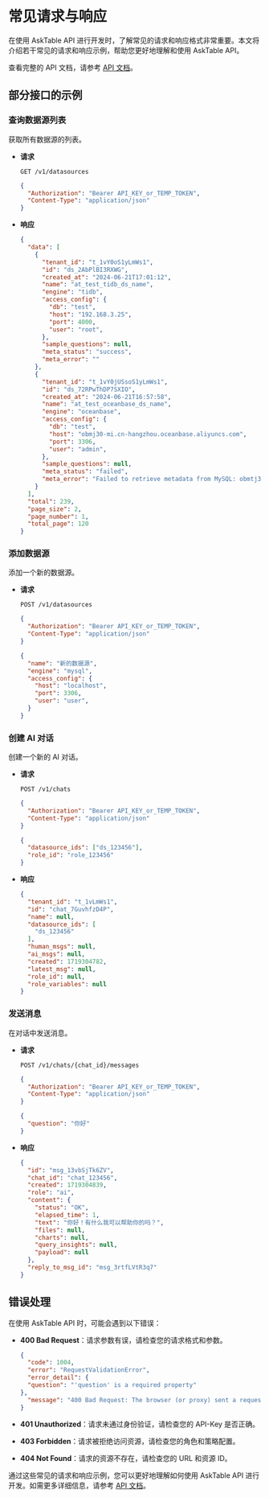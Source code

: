 # 常见请求与响应

在使用 AskTable API 进行开发时，了解常见的请求和响应格式非常重要。本文将介绍若干常见的请求和响应示例，帮助您更好地理解和使用 AskTable API。

查看完整的 API 文档，请参考 [API 文档](https://api.asktable.com/)。


## 部分接口的示例

###  查询数据源列表

获取所有数据源的列表。

- **请求**

  ```http
  GET /v1/datasources
  ```

  ```json
  {
    "Authorization": "Bearer API_KEY_or_TEMP_TOKEN",
    "Content-Type": "application/json"
  }
  ```

- **响应**

  ```json
  {
    "data": [
      {
        "tenant_id": "t_1vY0oS1yLmWs1",
        "id": "ds_2AbPlBI3RXWG",
        "created_at": "2024-06-21T17:01:12",
        "name": "at_test_tidb_ds_name",
        "engine": "tidb",
        "access_config": {
          "db": "test",
          "host": "192.168.3.25",
          "port": 4000,
          "user": "root",
        },
        "sample_questions": null,
        "meta_status": "success",
        "meta_error": ""
      },
      {
        "tenant_id": "t_1vY0jUSsoS1yLmWs1",
        "id": "ds_72RPwThDP7SXIO",
        "created_at": "2024-06-21T16:57:58",
        "name": "at_test_oceanbase_ds_name",
        "engine": "oceanbase",
        "access_config": {
          "db": "test",
          "host": "obmj30-mi.cn-hangzhou.oceanbase.aliyuncs.com",
          "port": 3306,
          "user": "admin",
        },
        "sample_questions": null,
        "meta_status": "failed",
        "meta_error": "Failed to retrieve metadata from MySQL: obmtj30-mi.cn-hangzhou.oceanbase.aliyuncs.com:3306 (pymysql.err.OperationalError) (2003, \"Can't connect to MySQL server on 'obmq0-mi.cn-hangzhou.oceanbase.aliyuncs.com' ([Errno 8] nodename nor servname provided, or not known)\")\n(Background on this error at: https://sqlalche.me/e/20/e3q8) type RetrieveMetaError"
      }
    ],
    "total": 239,
    "page_size": 2,
    "page_number": 1,
    "total_page": 120
  }
  ```

### 添加数据源

添加一个新的数据源。

- **请求**

  ```http
  POST /v1/datasources
  ```

  ```json
  {
    "Authorization": "Bearer API_KEY_or_TEMP_TOKEN",
    "Content-Type": "application/json"
  }
  ```

  ```json
  {
    "name": "新的数据源",
    "engine": "mysql",
    "access_config": {
      "host": "localhost",
      "port": 3306,
      "user": "user",
    }
  }
  ```



### 创建 AI 对话

创建一个新的 AI 对话。

- **请求**

  ```http
  POST /v1/chats
  ```

  ```json
  {
    "Authorization": "Bearer API_KEY_or_TEMP_TOKEN",
    "Content-Type": "application/json"
  }
  ```

  ```json
  {
    "datasource_ids": ["ds_123456"],
    "role_id": "role_123456"
  }
  ```

- **响应**

  ```json
  {
    "tenant_id": "t_1vLmWs1",
    "id": "chat_7GuvhfzD4P",
    "name": null,
    "datasource_ids": [
      "ds_123456"
    ],
    "human_msgs": null,
    "ai_msgs": null,
    "created": 1719304782,
    "latest_msg": null,
    "role_id": null,
    "role_variables": null
  }
  ```

### 发送消息

在对话中发送消息。

- **请求**

  ```http
  POST /v1/chats/{chat_id}/messages
  ```

  ```json
  {
    "Authorization": "Bearer API_KEY_or_TEMP_TOKEN",
    "Content-Type": "application/json"
  }
  ```

  ```json
  {
    "question": "你好"
  }
  ```

- **响应**

  ```json
  {
    "id": "msg_13vbSjTk6ZV",
    "chat_id": "chat_123456",
    "created": 1719304839,
    "role": "ai",
    "content": {
      "status": "OK",
      "elapsed_time": 1,
      "text": "你好！有什么我可以帮助你的吗？",
      "files": null,
      "charts": null,
      "query_insights": null,
      "payload": null
    },
    "reply_to_msg_id": "msg_3rtfLVtR3q7"
  }
  ```


## 错误处理

在使用 AskTable API 时，可能会遇到以下错误：

- **400 Bad Request**：请求参数有误，请检查您的请求格式和参数。

  ```json
  {
    "code": 1004,
    "error": "RequestValidationError",
    "error_detail": {
    "question": "'question' is a required property"
  },
    "message": "400 Bad Request: The browser (or proxy) sent a request that this server could not understand."
  }
  ```

- **401 Unauthorized**：请求未通过身份验证，请检查您的 API-Key 是否正确。
- **403 Forbidden**：请求被拒绝访问资源，请检查您的角色和策略配置。
- **404 Not Found**：请求的资源不存在，请检查您的 URL 和资源 ID。

通过这些常见的请求和响应示例，您可以更好地理解如何使用 AskTable API 进行开发。如需更多详细信息，请参考 [API 文档](https://api.asktable.com/)。
